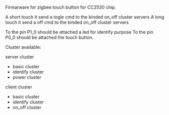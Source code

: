 Firmarware for zigbee touch button for CC2530 chip.

A short touch it send a togle cmd to the binded on_off cluster servers 
A long touch it send a off cmd to the binded on_off cluster servers

To the pin P1_0 should be attached  a led for identify purpose
To the pin P0_0 should be attached the touch button.


Cluster available:

server cluster 

 - basic cluster
 - identify cluster 
 - power cluster
 
 client cluster
 - basic cluster
 - identify cluster
 - on_off cluster
 
 
 
 